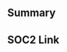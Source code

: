 <!--
When creating a PR, be sure to prepend the PR title with the Conventional Commit type (`feat`, `fix`, or `chore`).

Examples:

`feat: add growl notification to spaces:wait`

`fix: handle special characters in app names`

`chore: refactor tests`

Learn more about [Conventional Commits](https://www.conventionalcommits.org/).
-->
## Summary
<!-- Brief description of the changes in this PR. -->

## SOC2 Link
<!-- Link to the work item or slack message that initiated this work for auditing purposes -->
